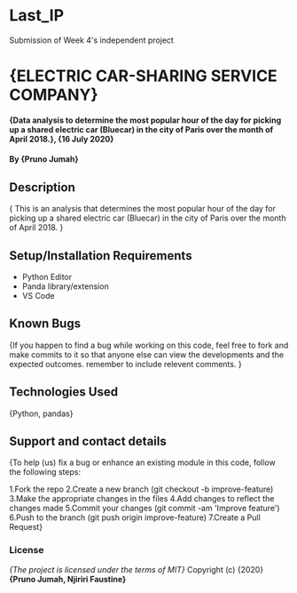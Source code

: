 # Last_IP
Submission of Week 4's independent project
# {ELECTRIC CAR-SHARING SERVICE COMPANY}

#### {Data analysis to determine the most popular hour of the day for picking up a shared electric car (Bluecar) in the city of Paris over the month of April 2018.}, {16 July 2020}
#### By **{Pruno Jumah}**
## Description
{ This is an analysis that determines the most popular hour of the day for picking up a shared electric car (Bluecar) in the city of Paris over the month of April 2018.  }

## Setup/Installation Requirements
* Python Editor
* Panda library/extension
* VS Code

## Known Bugs
{If you happen to find a bug while working on this code, feel free to fork and make commits to it so that anyone else can view the developments and the expected outcomes. remember to include relevent comments. }

## Technologies Used
{Python, pandas}

## Support and contact details
{To help (us) fix a bug or enhance an existing module in this code, follow the following steps:

1.Fork the repo
2.Create a new branch (git checkout -b improve-feature)
3.Make the appropriate changes in the files
4.Add changes to reflect the changes made
5.Commit your changes (git commit -am 'Improve feature')
6.Push to the branch (git push origin improve-feature)
7.Create a Pull Request}

### License
*{The project is licensed under the terms of MIT}*
Copyright (c) {2020} **{Pruno Jumah, Njiriri Faustine}**
  
